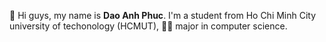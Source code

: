 :wave: Hi guys, my name is **Dao Anh Phuc**. I'm a student from Ho Chi Minh City university of techonology (HCMUT), :man_technologist: major in computer science.
